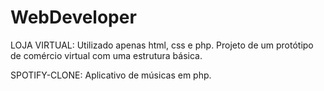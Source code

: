 # WebDeveloper

LOJA VIRTUAL: Utilizado apenas html, css e php. Projeto de um protótipo de comércio virtual com uma estrutura básica.

SPOTIFY-CLONE: Aplicativo de músicas em php.
